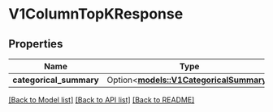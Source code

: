 # V1ColumnTopKResponse

## Properties

Name | Type | Description | Notes
------------ | ------------- | ------------- | -------------
**categorical_summary** | Option<[**models::V1CategoricalSummary**](v1CategoricalSummary.md)> |  | [optional]

[[Back to Model list]](../README.md#documentation-for-models) [[Back to API list]](../README.md#documentation-for-api-endpoints) [[Back to README]](../README.md)


